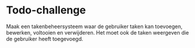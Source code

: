 # Todo-challenge
Maak een takenbeheersysteem waar de gebruiker taken kan toevoegen, bewerken, voltooien en verwijderen. Het moet ook de taken weergeven die de gebruiker heeft toegevoegd.
